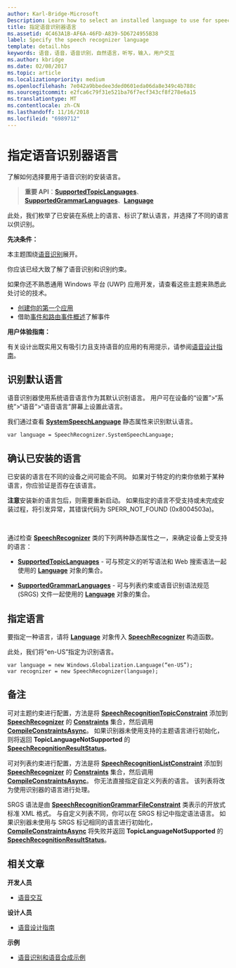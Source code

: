 ```yaml
---
author: Karl-Bridge-Microsoft
Description: Learn how to select an installed language to use for speech recognition.
title: 指定语音识别器语言
ms.assetid: 4C463A1B-AF6A-46FD-A839-5D6724955B38
label: Specify the speech recognizer language
template: detail.hbs
keywords: 语音，语音，语音识别，自然语言，听写，输入，用户交互
ms.author: kbridge
ms.date: 02/08/2017
ms.topic: article
ms.localizationpriority: medium
ms.openlocfilehash: 7e042a9bbedee3ded0601eda06da8e349c4b788c
ms.sourcegitcommit: e2fca6c79f31e521ba76f7ecf343cf8f278e6a15
ms.translationtype: MT
ms.contentlocale: zh-CN
ms.lasthandoff: 11/16/2018
ms.locfileid: "6989712"
---
```

# <a name="specify-the-speech-recognizer-language"></a>指定语音识别器语言


了解如何选择要用于语音识别的安装语言。

> **重要 API**：[**SupportedTopicLanguages**](https://msdn.microsoft.com/library/windows/apps/dn653251)、[**SupportedGrammarLanguages**](https://msdn.microsoft.com/library/windows/apps/dn653250)、[**Language**](https://msdn.microsoft.com/library/windows/apps/br206804)


此处，我们枚举了已安装在系统上的语言、标识了默认语言，并选择了不同的语言以供识别。

**先决条件：**

本主题围绕[语音识别](speech-recognition.md)展开。

你应该已经大致了解了语音识别和识别约束。

如果你还不熟悉通用 Windows 平台 (UWP) 应用开发，请查看这些主题来熟悉此处讨论的技术。

-   [创建你的第一个应用](https://msdn.microsoft.com/library/windows/apps/bg124288)
-   借助[事件和路由事件概述](https://msdn.microsoft.com/library/windows/apps/mt185584)了解事件

**用户体验指南：**

有关设计出既实用又有吸引力且支持语音的应用的有用提示，请参阅[语音设计指南](https://msdn.microsoft.com/library/windows/apps/dn596121)。

## <a name="identify-the-default-language"></a>识别默认语言


语音识别器使用系统语音语言作为其默认识别语言。 用户可在设备的“设置”&gt;“系统”&gt;“语音”&gt;“语音语言”屏幕上设置此语言。

我们通过查看 [**SystemSpeechLanguage**](https://msdn.microsoft.com/library/windows/apps/dn653252) 静态属性来识别默认语言。

```CSharp
var language = SpeechRecognizer.SystemSpeechLanguage; 
```

## <a name="confirm-an-installed-language"></a>确认已安装的语言


已安装的语言在不同的设备之间可能会不同。 如果对于特定的约束你依赖于某种语言，你应验证是否存在该语言。

**注意**安装新的语言包后，则需要重新启动。 如果指定的语言不受支持或未完成安装过程，将引发异常，其错误代码为 SPERR\_NOT\_FOUND (0x8004503a)。

 

通过检查 [**SpeechRecognizer**](https://msdn.microsoft.com/library/windows/apps/dn653226) 类的下列两种静态属性之一，来确定设备上受支持的语言：

-   [**SupportedTopicLanguages**](https://msdn.microsoft.com/library/windows/apps/dn653251) - 可与预定义的听写语法和 Web 搜索语法一起使用的 [**Language**](https://msdn.microsoft.com/library/windows/apps/br206804) 对象的集合。

-   [**SupportedGrammarLanguages**](https://msdn.microsoft.com/library/windows/apps/dn653250) - 可与列表约束或语音识别语法规范 (SRGS) 文件一起使用的 [**Language**](https://msdn.microsoft.com/library/windows/apps/br206804) 对象的集合。

## <a name="specify-a-language"></a>指定语言


要指定一种语言，请将 [**Language**](https://msdn.microsoft.com/library/windows/apps/br206804) 对象传入 [**SpeechRecognizer**](https://msdn.microsoft.com/library/windows/apps/dn653226) 构造函数。

此处，我们将“en-US”指定为识别语言。


```CSharp
var language = new Windows.Globalization.Language(“en-US”); 
var recognizer = new SpeechRecognizer(language); 
```

## <a name="remarks"></a>备注


可对主题约束进行配置，方法是将 [**SpeechRecognitionTopicConstraint**](https://msdn.microsoft.com/library/windows/apps/dn631446) 添加到 [**SpeechRecognizer**](https://msdn.microsoft.com/library/windows/apps/dn653241) 的 [**Constraints**](https://msdn.microsoft.com/library/windows/apps/dn653226) 集合，然后调用 [**CompileConstraintsAsync**](https://msdn.microsoft.com/library/windows/apps/dn653240)。 如果识别器未使用支持的主题语言进行初始化，则将返回 **TopicLanguageNotSupported** 的 [**SpeechRecognitionResultStatus**](https://msdn.microsoft.com/library/windows/apps/dn631433)。

可对列表约束进行配置，方法是将 [**SpeechRecognitionListConstraint**](https://msdn.microsoft.com/library/windows/apps/dn631421) 添加到 [**SpeechRecognizer**](https://msdn.microsoft.com/library/windows/apps/dn653241) 的 [**Constraints**](https://msdn.microsoft.com/library/windows/apps/dn653226) 集合，然后调用 [**CompileConstraintsAsync**](https://msdn.microsoft.com/library/windows/apps/dn653240)。 你无法直接指定自定义列表的语言。 该列表将改为使用识别器的语言进行处理。

SRGS 语法是由 [**SpeechRecognitionGrammarFileConstraint**](https://msdn.microsoft.com/library/windows/apps/dn631412) 类表示的开放式标准 XML 格式。 与自定义列表不同，你可以在 SRGS 标记中指定语法语言。 如果识别器未使用与 SRGS 标记相同的语言进行初始化，[**CompileConstraintsAsync**](https://msdn.microsoft.com/library/windows/apps/dn653240) 将失败并返回 **TopicLanguageNotSupported** 的 [**SpeechRecognitionResultStatus**](https://msdn.microsoft.com/library/windows/apps/dn631433)。

## <a name="related-articles"></a>相关文章

**开发人员**

* [语音交互](speech-interactions.md)

**设计人员**

* [语音设计指南](https://msdn.microsoft.com/library/windows/apps/dn596121)

**示例**

* [语音识别和语音合成示例](http://go.microsoft.com/fwlink/p/?LinkID=619897)
 

 




